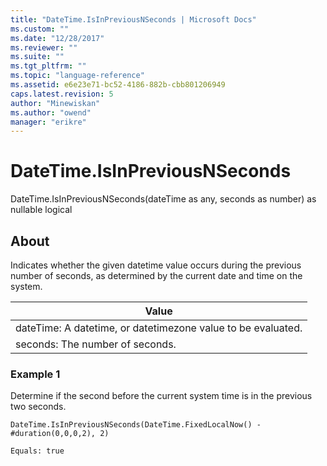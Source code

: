 ```yaml
---
title: "DateTime.IsInPreviousNSeconds | Microsoft Docs"
ms.custom: ""
ms.date: "12/28/2017"
ms.reviewer: ""
ms.suite: ""
ms.tgt_pltfrm: ""
ms.topic: "language-reference"
ms.assetid: e6e23e71-bc52-4186-882b-cbb801206949
caps.latest.revision: 5
author: "Minewiskan"
ms.author: "owend"
manager: "erikre"
---
```

# DateTime.IsInPreviousNSeconds
DateTime.IsInPreviousNSeconds(dateTime as any, seconds as number) as nullable logical  
  
## About  
Indicates whether the given datetime value occurs during the previous number of seconds, as determined by the current date and time on the system.  
  
|Value|  
|---------|  
|dateTime: A datetime, or datetimezone value to be evaluated.|  
|seconds: The number of seconds.|  
  
### Example 1  
Determine if the second before the current system time is in the previous two seconds.  
  
```  
DateTime.IsInPreviousNSeconds(DateTime.FixedLocalNow() - #duration(0,0,0,2), 2)  
```  
  
```  
Equals: true  
```  
